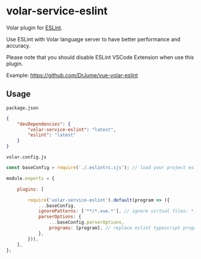 # volar-service-eslint

Volar plugin for [ESLint](https://eslint.org/).

Use ESLint with Volar language server to have better performance and accuracy.

Please note that you should disable ESLint VSCode Extension when use this plugin.

Example: https://github.com/DrJume/vue-volar-eslint

## Usage

`package.json`

```json
{
	"devDependencies": {
		"volar-service-eslint": "latest",
		"eslint": "latest"
	}
}
```

`volar.config.js`

```js
const baseConfig = require('./.eslintrc.cjs'); // load your project eslint config

module.exports = {

	plugins: [

		require('volar-service-eslint').default(program => ({
			...baseConfig,
			ignorePatterns: ['**/*.vue.*'], // ignore virtual files: *.vue.ts, *.vue.html, *.vue.css
			parserOptions: {
				...baseConfig.parserOptions,
				programs: [program], // replace eslint typescript program
			},
		})),
	],
};
```
